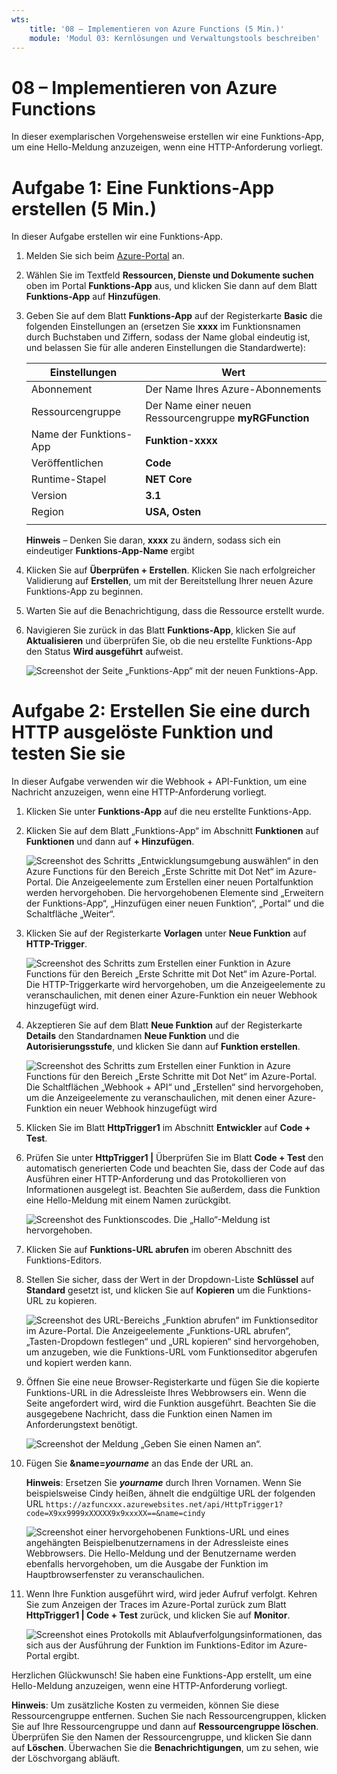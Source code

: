 ```yaml
---
wts:
    title: '08 – Implementieren von Azure Functions (5 Min.)'
    module: 'Modul 03: Kernlösungen und Verwaltungstools beschreiben'
---
```

# 08 – Implementieren von Azure Functions

In dieser exemplarischen Vorgehensweise erstellen wir eine Funktions-App, um eine Hello-Meldung anzuzeigen, wenn eine HTTP-Anforderung vorliegt. 

# Aufgabe 1: Eine Funktions-App erstellen (5 Min.)

In dieser Aufgabe erstellen wir eine Funktions-App.

1. Melden Sie sich beim [Azure-Portal](https://portal.azure.com) an.

1. Wählen Sie im Textfeld **Ressourcen, Dienste und Dokumente suchen** oben im Portal **Funktions-App** aus, und klicken Sie dann auf dem Blatt **Funktions-App** auf **Hinzufügen**.

1. Geben Sie auf dem Blatt **Funktions-App** auf der Registerkarte **Basic** die folgenden Einstellungen an (ersetzen Sie **xxxx** im Funktionsnamen durch Buchstaben und Ziffern, sodass der Name global eindeutig ist, und belassen Sie für alle anderen Einstellungen die Standardwerte): 

    | Einstellungen | Wert |
    | -- | --|
    | Abonnement | Der Name Ihres Azure-Abonnements |
    | Ressourcengruppe | Der Name einer neuen Ressourcengruppe **myRGFunction** |
    | Name der Funktions-App | **Funktion-xxxx** |
    | Veröffentlichen | **Code** |
    | Runtime-Stapel | **NET Core** |
    | Version | **3.1** |
    | Region | **USA, Osten** |
    | | |

    **Hinweis** – Denken Sie daran, **xxxx** zu ändern, sodass sich ein eindeutiger **Funktions-App-Name** ergibt

1. Klicken Sie auf **Überprüfen + Erstellen**. Klicken Sie nach erfolgreicher Validierung auf **Erstellen**, um mit der Bereitstellung Ihrer neuen Azure Funktions-App zu beginnen.

1. Warten Sie auf die Benachrichtigung, dass die Ressource erstellt wurde.

1. Navigieren Sie zurück in das Blatt **Funktions-App**, klicken Sie auf **Aktualisieren** und überprüfen Sie, ob die neu erstellte Funktions-App den Status **Wird ausgeführt** aufweist. 

    ![Screenshot der Seite „Funktions-App“ mit der neuen Funktions-App.](../images/0701.png)

# Aufgabe 2: Erstellen Sie eine durch HTTP ausgelöste Funktion und testen Sie sie

In dieser Aufgabe verwenden wir die Webhook + API-Funktion, um eine Nachricht anzuzeigen, wenn eine HTTP-Anforderung vorliegt. 

1. Klicken Sie unter **Funktions-App** auf die neu erstellte Funktions-App. 

1. Klicken Sie auf dem Blatt „Funktions-App“ im Abschnitt **Funktionen** auf **Funktionen** und dann auf **+ Hinzufügen**.

    ![Screenshot des Schritts „Entwicklungsumgebung auswählen“ in den Azure Functions für den Bereich „Erste Schritte mit Dot Net“ im Azure-Portal. Die Anzeigeelemente zum Erstellen einer neuen Portalfunktion werden hervorgehoben. Die hervorgehobenen Elemente sind „Erweitern der Funktions-App“, „Hinzufügen einer neuen Funktion“, „Portal“ und die Schaltfläche „Weiter“.](../images/0702.png)

1. Klicken Sie auf der Registerkarte **Vorlagen** unter **Neue Funktion** auf **HTTP-Trigger**. 

    ![Screenshot des Schritts zum Erstellen einer Funktion in Azure Functions für den Bereich „Erste Schritte mit Dot Net“ im Azure-Portal. Die HTTP-Triggerkarte wird hervorgehoben, um die Anzeigeelemente zu veranschaulichen, mit denen einer Azure-Funktion ein neuer Webhook hinzugefügt wird.](../images/0702a.png)

1. Akzeptieren Sie auf dem Blatt **Neue Funktion** auf der Registerkarte **Details** den Standardnamen **Neue Funktion** und die **Autorisierungsstufe**, und klicken Sie dann auf **Funktion erstellen**. 

    ![Screenshot des Schritts zum Erstellen einer Funktion in Azure Functions für den Bereich „Erste Schritte mit Dot Net“ im Azure-Portal. Die Schaltflächen „Webhook + API“ und „Erstellen“ sind hervorgehoben, um die Anzeigeelemente zu veranschaulichen, mit denen einer Azure-Funktion ein neuer Webhook hinzugefügt wird](../images/0703.png)

1. Klicken Sie im Blatt **HttpTrigger1** im Abschnitt **Entwickler** auf **Code + Test**. 

1. Prüfen Sie unter **HttpTrigger1 \|** Überprüfen Sie im Blatt **Code + Test** den automatisch generierten Code und beachten Sie, dass der Code auf das Ausführen einer HTTP-Anforderung und das Protokollieren von Informationen ausgelegt ist. Beachten Sie außerdem, dass die Funktion eine Hello-Meldung mit einem Namen zurückgibt. 

    ![Screenshot des Funktionscodes. Die „Hallo“-Meldung ist hervorgehoben.](../images/0704.png)

1. Klicken Sie auf **Funktions-URL abrufen** im oberen Abschnitt des Funktions-Editors. 

1. Stellen Sie sicher, dass der Wert in der Dropdown-Liste **Schlüssel** auf **Standard** gesetzt ist, und klicken Sie auf **Kopieren** um die Funktions-URL zu kopieren. 

    ![Screenshot des URL-Bereichs „Funktion abrufen“ im Funktionseditor im Azure-Portal. Die Anzeigeelemente „Funktions-URL abrufen“, „Tasten-Dropdown festlegen“ und „URL kopieren“ sind hervorgehoben, um anzugeben, wie die Funktions-URL vom Funktionseditor abgerufen und kopiert werden kann.](../images/0705.png)

1. Öffnen Sie eine neue Browser-Registerkarte und fügen Sie die kopierte Funktions-URL in die Adressleiste Ihres Webbrowsers ein. Wenn die Seite angefordert wird, wird die Funktion ausgeführt. Beachten Sie die ausgegebene Nachricht, dass die Funktion einen Namen im Anforderungstext benötigt.

    ![Screenshot der Meldung „Geben Sie einen Namen an“.](../images/0706.png)

1. Fügen Sie **&name=*yourname*** an das Ende der URL an.

    **Hinweis**: Ersetzen Sie ***yourname*** durch Ihren Vornamen. Wenn Sie beispielsweise Cindy heißen, ähnelt die endgültige URL der folgenden URL `https://azfuncxxx.azurewebsites.net/api/HttpTrigger1?code=X9xx9999xXXXXX9x9xxxXX==&name=cindy`

    ![Screenshot einer hervorgehobenen Funktions-URL und eines angehängten Beispielbenutzernamens in der Adressleiste eines Webbrowsers. Die Hello-Meldung und der Benutzername werden ebenfalls hervorgehoben, um die Ausgabe der Funktion im Hauptbrowserfenster zu veranschaulichen.](../images/0707.png)

1. Wenn Ihre Funktion ausgeführt wird, wird jeder Aufruf verfolgt. Kehren Sie zum Anzeigen der Traces im Azure-Portal zurück zum Blatt **HttpTrigger1 \| Code + Test** zurück, und klicken Sie auf **Monitor**.

    ![Screenshot eines Protokolls mit Ablaufverfolgungsinformationen, das sich aus der Ausführung der Funktion im Funktions-Editor im Azure-Portal ergibt.](../images/0709.png) 

Herzlichen Glückwunsch! Sie haben eine Funktions-App erstellt, um eine Hello-Meldung anzuzeigen, wenn eine HTTP-Anforderung vorliegt. 

**Hinweis**: Um zusätzliche Kosten zu vermeiden, können Sie diese Ressourcengruppe entfernen. Suchen Sie nach Ressourcengruppen, klicken Sie auf Ihre Ressourcengruppe und dann auf **Ressourcengruppe löschen**. Überprüfen Sie den Namen der Ressourcengruppe, und klicken Sie dann auf **Löschen**. Überwachen Sie die **Benachrichtigungen**, um zu sehen, wie der Löschvorgang abläuft.
